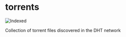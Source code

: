 torrents 
========
![Indexed](https://img.shields.io/badge/indexed-102149-blue)

Collection of torrent files discovered in the DHT network
